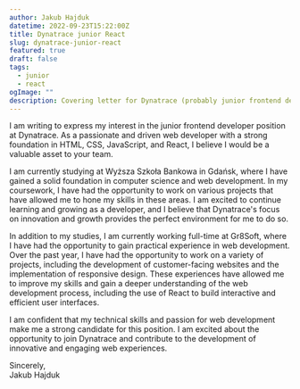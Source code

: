 ```yaml
---
author: Jakub Hajduk
datetime: 2022-09-23T15:22:00Z
title: Dynatrace junior React
slug: dynatrace-junior-react
featured: true
draft: false
tags:
  - junior
  - react
ogImage: ""
description: Covering letter for Dynatrace (probably junior frontend dev)
---
```


I am writing to express my interest in the junior frontend developer position at Dynatrace. As a passionate and driven web developer with a strong foundation in HTML, CSS, JavaScript, and React, I believe I would be a valuable asset to your team.

I am currently studying at Wyższa Szkoła Bankowa in Gdańsk, where I have gained a solid foundation in computer science and web development. In my coursework, I have had the opportunity to work on various projects that have allowed me to hone my skills in these areas. I am excited to continue learning and growing as a developer, and I believe that Dynatrace's focus on innovation and growth provides the perfect environment for me to do so.

In addition to my studies, I am currently working full-time at Gr8Soft, where I have had the opportunity to gain practical experience in web development. Over the past year, I have had the opportunity to work on a variety of projects, including the development of customer-facing websites and the implementation of responsive design. These experiences have allowed me to improve my skills and gain a deeper understanding of the web development process, including the use of React to build interactive and efficient user interfaces.

I am confident that my technical skills and passion for web development make me a strong candidate for this position. I am excited about the opportunity to join Dynatrace and contribute to the development of innovative and engaging web experiences.

Sincerely, <br>
Jakub Hajduk
